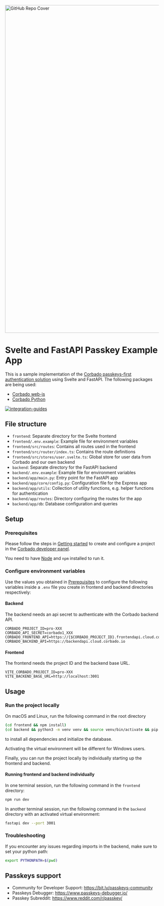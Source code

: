 <img width="1070" alt="GitHub Repo Cover" src="https://github.com/corbado/corbado-php/assets/18458907/aa4f9df6-980b-4b24-bb2f-d71c0f480971">

# Svelte and FastAPI Passkey Example App

This is a sample implementation of the [Corbado passkeys-first authentication solution](https://www.corbado.com) using
Svelte and FastAPI. The following packages are being used:

- [Corbado web-js](https://github.com/corbado/javascript/tree/develop/packages/web-js)
- [Corbado Python](https://github.com/corbado/corbado-python)

[![integration-guides](https://github.com/user-attachments/assets/7859201b-a345-4b68-b336-6e2edcc6577b)](https://app.corbado.com/integration-guides/svelte-fastapi)

## File structure

- `frontend`: Separate directory for the Svelte frontend
- `frontend/.env.example`: Example file for environment variables
- `frontend/src/routes`: Contains all routes used in the frontend
- `frontend/src/router/index.ts`: Contains the route definitions
- `frontend/src/stores/user.svelte.ts`: Global store for user data from Corbado and our own backend
- `backend`: Separate directory for the FastAPI backend
- `backend/.env.example`: Example file for environment variables
- `backend/app/main.py`: Entry point for the FastAPI app
- `backend/app/core/config.py`: Configuration file for the Express app
- `backend/app/utils`: Collection of utility functions, e.g. helper functions for authentication
- `backend/app/routes`: Directory configuring the routes for the app
- `backend/app/db`: Database configuration and queries

## Setup

### Prerequisites

Please follow the steps in [Getting started](https://docs.corbado.com/overview/getting-started) to create and configure
a project in the [Corbado developer panel](https://app.corbado.com/).

You need to have [Node](https://nodejs.org/en/download) and `npm` installed to run it.

### Configure environment variables

Use the values you obtained in [Prerequisites](#prerequisites) to configure the following variables inside a `.env`
file you create in frontend and backend directories respectively:

#### Backend

The backend needs an api secret to authenticate with the Corbado backend API.

```dotenv
CORBADO_PROJECT_ID=pro-XXX
CORBADO_API_SECRET=corbado1_XXX
CORBADO_FRONTEND_API=https://{$CORBADO_PROJECT_ID}.frontendapi.cloud.corbado.io
CORBADO_BACKEND_API=https://backendapi.cloud.corbado.io
```

#### Frontend

The frontend needs the project ID and the backend base URL.

```dotenv
VITE_CORBADO_PROJECT_ID=pro-XXX
VITE_BACKEND_BASE_URL=http://localhost:3001
```

## Usage

### Run the project locally

On macOS and Linux, run the following command in the root directory

```bash
(cd frontend && npm install)
(cd backend && python3 -m venv venv && source venv/bin/activate && pip install -r requirements.txt && alembic upgrade head)
```

to install all dependencies and initialize the database.

Activating the virtual environment will be different for Windows users.

Finally, you can run the project locally by individually starting up the frontend and backend.

#### Running frontend and backend individually

In one terminal session, run the following command in the `frontend` directory:

```bash
npm run dev
```

In another terminal session, run the following command in the `backend` directory with an activated virtual environment:

```bash
fastapi dev --port 3001
```

### Troubleshooting

If you encounter any issues regarding imports in the backend, make sure to set your python path:

```bash
export PYTHONPATH=$(pwd)
```

## Passkeys support

- Community for Developer Support: https://bit.ly/passkeys-community
- Passkeys Debugger: https://www.passkeys-debugger.io/
- Passkey Subreddit: https://www.reddit.com/r/passkey/